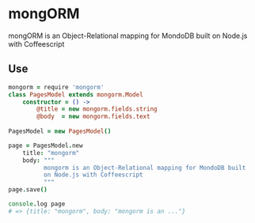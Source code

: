 # mongORM

mongORM is an Object-Relational mapping for MondoDB built on Node.js with Coffeescript

## Use

```coffeescript    
mongorm = require 'mongorm'
class PagesModel extends mongorm.Model
    constructor = () ->
        @title = new mongorm.fields.string
        @body  = new mongorm.fields.text
        
PagesModel = new PagesModel()

page = PagesModel.new
    title: "mongorm"
    body: """
          mongorm is an Object-Relational mapping for MondoDB built
          on Node.js with Coffeescript
          """
page.save()

console.log page
# => {title: "mongorm", body: "mongorm is an ..."}
```